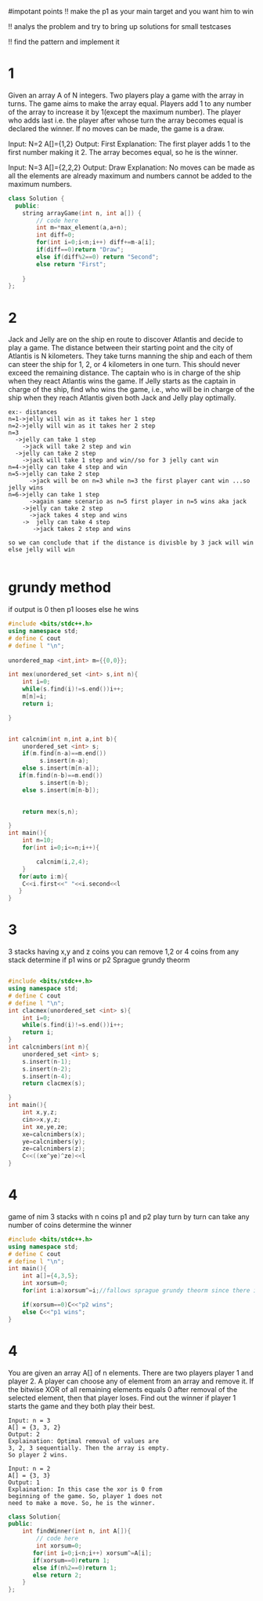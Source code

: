 #impotant points
!! make the p1 as your main target and you want him to win

!! analys the problem and try to bring up solutions for small testcases

!! find the pattern and implement it 


# 1
Given an array A of N integers. Two players play a game with the array in turns. The game aims to make the array equal. Players add 1 to any number of the array to increase it by 1(except the maximum number). The player who adds last i.e. the player after whose turn the array becomes equal is declared the winner. If no moves can be made, the game is a draw.


Input:
N=2
A[]={1,2}
Output:
First
Explanation:
The first player adds 1 to the first 
number making it 2. The array 
becomes equal, so he is the winner.


Input:
N=3
A[]={2,2,2}
Output:
Draw
Explanation:
No moves can be made as all the elements are
already maximum and numbers cannot be
added to the maximum numbers.


```c++
class Solution {
  public:
    string arrayGame(int n, int a[]) {
        // code here
        int m=*max_element(a,a+n);
        int diff=0;
        for(int i=0;i<n;i++) diff+=m-a[i];
        if(diff==0)return "Draw";
        else if(diff%2==0) return "Second";
        else return "First";
        
    }
};

```
# 2
Jack and Jelly are on the ship en route to discover Atlantis and decide to play a game. The distance between their starting point and the city of Atlantis is N kilometers. They take turns manning the ship and each of them can steer the ship for 1, 2, or 4 kilometers in one turn. This should never exceed the remaining distance. The captain who is in charge of the ship when they react Atlantis wins the game.
If Jelly starts as the captain in charge of the ship, find who wins the game, i.e., who will be in charge of the ship when they reach Atlantis given both Jack and Jelly play optimally.
```
ex:- distances
n=1->jelly will win as it takes her 1 step
n=2->jelly will win as it takes her 2 step
n=3
  ->jelly can take 1 step
    ->jack will take 2 step and win
  ->jelly can take 2 step
    ->jack will take 1 step and win//so for 3 jelly cant win
n=4->jelly can take 4 step and win
n=5->jelly can take 2 step
      ->jack will be on n=3 while n=3 the first player cant win ...so jelly wins
n=6->jelly can take 1 step
      ->again same scenario as n=5 first player in n=5 wins aka jack
    ->jelly can take 2 step
      ->jack takes 4 step and wins
    ->  jelly can take 4 step
       ->jack takes 2 step and wins

so we can conclude that if the distance is divisble by 3 jack will win else jelly will win
       
```

# grundy method
  if output is 0 then p1 looses else he wins
```c++
#include <bits/stdc++.h>
using namespace std;
# define C cout
# define l "\n";
 
unordered_map <int,int> m={{0,0}};

int mex(unordered_set <int> s,int n){
    int i=0;
    while(s.find(i)!=s.end())i++;
    m[n]=i;
    return i;

}


int calcnim(int n,int a,int b){
    unordered_set <int> s;
    if(m.find(n-a)==m.end())
         s.insert(n-a);
    else s.insert(m[n-a]);     
   if(m.find(n-b)==m.end())
         s.insert(n-b);
    else s.insert(m[n-b]); 
  

    return mex(s,n);

}
int main(){
    int n=10;
    for(int i=0;i<=n;i++){

        calcnim(i,2,4);
    }
   for(auto i:m){
    C<<i.first<<" "<<i.second<<l
   }
}
```
# 3
3 stacks having x,y and z coins you can remove 1,2 or 4 coins from any stack determine if p1 wins or p2
Sprague grundy theorm
```c++

#include <bits/stdc++.h>
using namespace std;
# define C cout
# define l "\n";
int clacmex(unordered_set <int> s){
    int i=0;
    while(s.find(i)!=s.end())i++;
    return i;
}
int calcnimbers(int n){
    unordered_set <int> s;
    s.insert(n-1);
    s.insert(n-2);
    s.insert(n-4);
    return clacmex(s);

} 
int main(){
    int x,y,z;
    cin>>x,y,z; 
    int xe,ye,ze;
    xe=calcnimbers(x);
    ye=calcnimbers(y);
    ze=calcnimbers(z);
    C<<((xe^ye)^ze)<<l
}
```
# 4
game of nim 3 stacks with n coins p1 and p2 play turn by turn can take any number of coins determine the winner
```c++
#include <bits/stdc++.h>
using namespace std;
# define C cout
# define l "\n";
int main(){
    int a[]={4,3,5};
    int xorsum=0;
    for(int i:a)xorsum^=i;//fallows sprague grundy theorm since there is no limit for number coins that can be removed grundy number is equal to the number of coins

    if(xorsum==0)C<<"p2 wins";
    else C<<"p1 wins";
}

```
# 4
You are given an array A[] of n elements. There are two players player 1 and player 2.
A player can choose any of element from an array and remove it. If the bitwise XOR of all remaining elements equals 0 after removal of the selected element, then that player loses. Find out the winner if player 1 starts the game and they both play their best. 
```
Input: n = 3
A[] = {3, 3, 2}
Output: 2
Explaination: Optimal removal of values are 
3, 2, 3 sequentially. Then the array is empty. 
So player 2 wins.

Input: n = 2
A[] = {3, 3}
Output: 1
Explaination: In this case the xor is 0 from 
beginning of the game. So, player 1 does not 
need to make a move. So, he is the winner.

```

```c++
class Solution{
public:
    int findWinner(int n, int A[]){
        // code here
        int xorsum=0;
       for(int i=0;i<n;i++) xorsum^=A[i];
       if(xorsum==0)return 1;
       else if(n%2==0)return 1;
       else return 2;
    }
};
```
